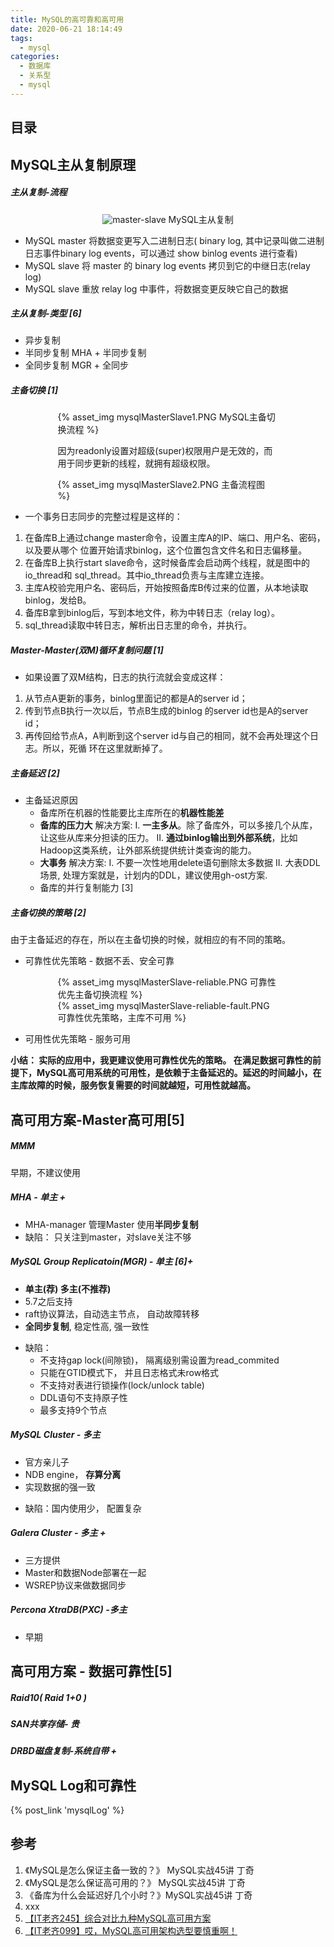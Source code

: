 ```yaml
---
title: MySQL的高可靠和高可用
date: 2020-06-21 18:14:49
tags:
  - mysql
categories: 
  - 数据库
  - 关系型 
  - mysql
---
```



<p></p>
<!-- more -->

## 目录
<!-- toc -->

##  MySQL主从复制原理

#####   主从复制-流程
<div style="text-align: center;">

![master-slave](https://user-images.githubusercontent.com/5608425/66110430-58be6180-e5f9-11e9-9272-da2f69e51b1c.jpg)
MySQL主从复制
</div>

+ MySQL master 将数据变更写入二进制日志( binary log, 其中记录叫做二进制日志事件binary log events，可以通过 show binlog events 进行查看)
+ MySQL slave 将 master 的 binary log events 拷贝到它的中继日志(relay log)
+ MySQL slave 重放 relay log 中事件，将数据变更反映它自己的数据

#####   主从复制-类型 [6]
+ 异步复制
+ 半同步复制
  MHA + 半同步复制
+ 全同步复制 
  MGR + 全同步

#####  主备切换 [1]
<div style="width:70%;margin:auto">
{% asset_img  mysqlMasterSlave1.PNG  MySQL主备切换流程 %}

因为readonly设置对超级(super)权限用户是无效的，而用于同步更新的线程，就拥有超级权限。
</div>

<div style="width:70%;margin:auto">
{% asset_img  mysqlMasterSlave2.PNG  主备流程图 %}
</div>

+ 一个事务日志同步的完整过程是这样的：
1. 在备库B上通过change master命令，设置主库A的IP、端口、用户名、密码，以及要从哪个
位置开始请求binlog，这个位置包含文件名和日志偏移量。
2. 在备库B上执行start slave命令，这时候备库会启动两个线程，就是图中的io_thread和
sql_thread。其中io_thread负责与主库建立连接。
3. 主库A校验完用户名、密码后，开始按照备库B传过来的位置，从本地读取binlog，发给B。
4. 备库B拿到binlog后，写到本地文件，称为中转日志（relay log）。
5. sql_thread读取中转日志，解析出日志里的命令，并执行。

#####  Master-Master(双M)循环复制问题  [1]
+ 如果设置了双M结构，日志的执行流就会变成这样：
1. 从节点A更新的事务，binlog里面记的都是A的server id；
2. 传到节点B执行一次以后，节点B生成的binlog 的server id也是A的server id；
3. 再传回给节点A，A判断到这个server id与自己的相同，就不会再处理这个日志。所以，死循
环在这里就断掉了。

#####  主备延迟 [2]
+ 主备延迟原因
  + 备库所在机器的性能要比主库所在的**机器性能差**
  + **备库的压力大**
    解决方案: 
    I. **一主多从**。除了备库外，可以多接几个从库，让这些从库来分担读的压力。
    II. **通过binlog输出到外部系统**，比如Hadoop这类系统，让外部系统提供统计类查询的能力。
   + **大事务**
     解决方案:
     I. 不要一次性地用delete语句删除太多数据
     II. 大表DDL场景, 处理方案就是，计划内的DDL，建议使用gh-ost方案.
   + 备库的并行复制能力 [3]


#####  主备切换的策略 [2]

由于主备延迟的存在，所以在主备切换的时候，就相应的有不同的策略。

+ 可靠性优先策略 - 数据不丢、安全可靠

<div style="width:70%;margin:auto">
{% asset_img  mysqlMasterSlave-reliable.PNG  可靠性优先主备切换流程 %}
</div>

<div style="width:70%;margin:auto">
{% asset_img  mysqlMasterSlave-reliable-fault.PNG  可靠性优先策略，主库不可用 %}
</div>

+ 可用性优先策略 - 服务可用

**小结：
实际的应用中，我更建议使用可靠性优先的策略。
在满足数据可靠性的前提下，MySQL高可用系统的可用性，是依赖于主备延迟的。延迟的时间越小，在主库故障的时候，服务恢复需要的时间就越短，可用性就越高。**

## 高可用方案-Master高可用[5]
##### MMM
  早期，不建议使用
##### MHA - 单主 +
  - MHA-manager 管理Master
      使用**半同步复制**
  - 缺陷： 只关注到master，对slave关注不够
##### MySQL Group Replicatoin(MGR) - 单主 [6]+
  +  **单主(荐)  多主(不推荐)** 
  +  5.7之后支持
  +   raft协议算法，自动选主节点， 自动故障转移
  +   **全同步复制**, 稳定性高, 强一致性
  -   缺陷：     
      - 不支持gap lock(间隙锁)， 隔离级别需设置为read_commited
      - 只能在GTID模式下， 并且日志格式未row格式
      - 不支持对表进行锁操作(lock/unlock table)
      - DDL语句不支持原子性
      - 最多支持9个节点
##### MySQL Cluster - 多主
  + 官方亲儿子
  + NDB engine， **存算分离**
  + 实现数据的强一致
  - 缺陷：国内使用少， 配置复杂
##### Galera Cluster - 多主 +
  + 三方提供
  + Master和数据Node部署在一起
  + WSREP协议来做数据同步
##### Percona XtraDB(PXC) -多主
  + 早期

## 高可用方案 - 数据可靠性[5]
#####  Raid10( Raid 1+0 )
##### SAN共享存储- 贵
##### DRBD磁盘复制-系统自带 + 



## MySQL Log和可靠性

{% post_link 'mysqlLog' %}  




## 参考

1. 《MySQL是怎么保证主备一致的？》 MySQL实战45讲  丁奇
2. 《MySQL是怎么保证高可用的？》 MySQL实战45讲 丁奇
3. 《备库为什么会延迟好几个小时？》MySQL实战45讲  丁奇
4.  xxx
5. [【IT老齐245】综合对比九种MySQL高可用方案](https://www.bilibili.com/video/BV1m44y1Q7ZF/)
6.  [【IT老齐099】哎，MySQL高可用架构选型要慎重啊！](https://www.bilibili.com/video/BV1HL411T7C8/)